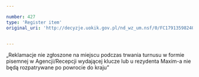 ```yaml
---

number: 427
type: 'Register item'
original_uri: 'http://decyzje.uokik.gov.pl/nd_wz_um.nsf/0/FC1791359824066FC12572DD00329557?OpenDocument'


---
```


„Reklamacje nie zgłoszone na miejscu podczas trwania turnusu w formie pisemnej w Agencji/Recepcji wydającej klucze lub u rezydenta Maxim-a nie będą rozpatrywane po powrocie do kraju”
